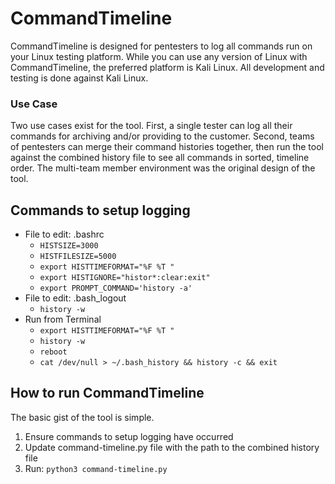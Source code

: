 # CommandTimeline
CommandTimeline is designed for pentesters to log all commands run on your Linux testing platform. While you can use any version of Linux with CommandTimeline, the preferred platform is Kali Linux. All development and testing is done against Kali Linux.
### Use Case
Two use cases exist for the tool. First, a single tester can log all their commands for archiving and/or providing to the customer. Second, teams of pentesters can merge their command histories together, then run the tool against the combined history file to see all commands in sorted, timeline order. The multi-team member environment was the original design of the tool.
## Commands to setup logging
* File to edit: .bashrc
  * `HISTSIZE=3000`
  * `HISTFILESIZE=5000`
  * `export HISTTIMEFORMAT="%F %T "`
  * `export HISTIGNORE="histor*:clear:exit"`
  * `export PROMPT_COMMAND='history -a'`
* File to edit: .bash_logout
  * `history -w`
* Run from Terminal
  * `export HISTTIMEFORMAT="%F %T "`
  * `history -w`
  * `reboot`
  * `cat /dev/null > ~/.bash_history && history -c && exit`
## How to run CommandTimeline
The basic gist of the tool is simple. 
1. Ensure commands to setup logging have occurred
1. Update command-timeline.py file with the path to the combined history file
1. Run: `python3 command-timeline.py`
